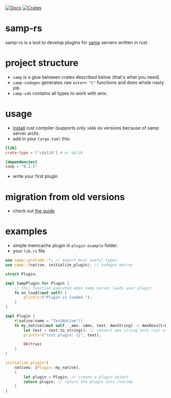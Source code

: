 [![Docs](https://docs.rs/samp/badge.svg)](https://docs.rs/samp)
[![Crates](https://img.shields.io/crates/v/samp.svg)](https://crates.io/crates/samp)
# samp-rs
samp-rs is a tool to develop plugins for [samp](http://sa-mp.com) servers written in rust.

# project structure
* `samp` is a glue between crates described below (that's what you need).
* `samp-codegen` generates raw `extern "C"` functions and does whole nasty job.
* `samp-sdk` contains all types to work with amx.

# usage
* [install](https://rustup.rs) rust compiler (supports only `i686` os versions because of samp server arch).
* add in your `Cargo.toml` this:
```toml
[lib]
crate-type = ["cdylib"] # or dylib

[dependencies]
samp = "0.2.5"
```
* write your first plugin

# migration from old versions
* check out [the guide](migration.md)

# examples
* simple memcache plugin in `plugin-example` folder.
* your `lib.rs` file
```rust
use samp::prelude::*; // export most useful types
use samp::{native, initialize_plugin}; // codegen macros

struct Plugin;

impl SampPlugin for Plugin {
    // this function executed when samp server loads your plugin
    fn on_load(&mut self) {
        println!("Plugin is loaded.");
    }
}

impl Plugin {
    #[native(name = "TestNative")]
    fn my_native(&mut self, _amx: &Amx, text: AmxString) -> AmxResult<bool> {
        let text = text.to_string(); // convert amx string into rust string
        println!("rust plugin: {}", text);

        Ok(true)
    }
}

initialize_plugin!(
    natives: [Plugin::my_native],
    {
        let plugin = Plugin; // create a plugin object
        return plugin; // return the plugin into runtime
    }
)
```